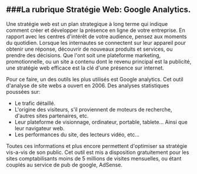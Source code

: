 ###La rubrique Stratégie Web: Google Analytics.
--------------------
Une stratégie web est un plan strategique à long terme qui indique comment créer et développer la présence en ligne de votre entreprise.
En rapport avec les centres d'intérêt de votre audience, pensez aux moments du quotidien. Lorsque les internautes se connectent sur leur appareil pour obtenir une réponse, découvrir de nouveaux produits et services, ou prendre des décisions.
Que l'ont soit une plateforme marketing, promotionnelle, ou un site a contenu dont le revenu principal est la publicité, une stratégie web efficace est la clé d'une présence sur internet.

Pour ce faire, un des outils les plus utilisés est Google analytics. Cet outil d'analyse de site webs a ouvert en 2006. Des analyses statistiques poussées sur:

+ Le trafic détaillé.
+ L'origine des visiteurs, s'il proviennent de moteurs de recherche, d'autres sites partenaires, etc. 
+ Leur plateforme de visionnage, ordinateur, portable, tablete... Ainsi que leur navigateur web. 
+ Les performances du site, des lecteurs vidéo, etc... 

Toutes ces informations et plus encore permettent d'optimiser sa stratégie vis-a-vis de son public. Cet outil est mis a disposition gratuitement pour les sites comptabilisants moins de 5 millions de visites mensuelles, ou étant couplés au service de pub de google, AdSense.
